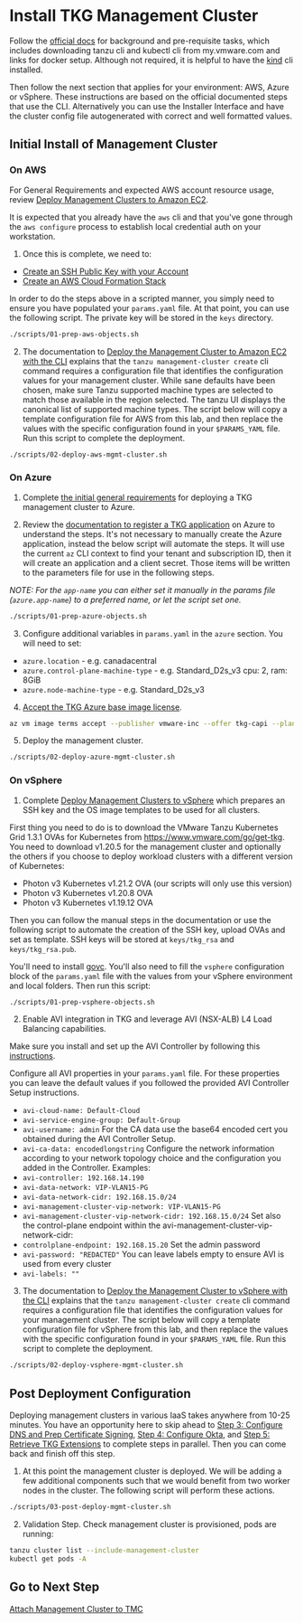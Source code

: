 # Install TKG Management Cluster

Follow the [official docs](https://docs.vmware.com/en/VMware-Tanzu-Kubernetes-Grid/1.3/vmware-tanzu-kubernetes-grid-13/GUID-install-cli.html) for background and pre-requisite tasks, which includes downloading tanzu cli and kubectl cli from my.vmware.com and links for docker setup.  Although not required, it is helpful to have the [kind](https://github.com/kubernetes-sigs/kind) cli installed.

Then follow the next section that applies for your environment: AWS, Azure or vSphere. These instructions are based on the official documented steps that use the CLI. Alternatively you can use the Installer Interface and have the cluster config file autogenerated with correct and well formatted values.

## Initial Install of Management Cluster

### On AWS

For General Requirements and expected AWS account resource usage, review [Deploy Management Clusters to Amazon EC2](https://docs.vmware.com/en/VMware-Tanzu-Kubernetes-Grid/1.3/vmware-tanzu-kubernetes-grid-13/GUID-mgmt-clusters-aws.html).

It is expected that you already have the `aws` cli and that you've gone through the `aws configure` process to establish local credential auth on your workstation.

1. Once this is complete, we need to:

- [Create an SSH Public Key with your Account](https://docs.vmware.com/en/VMware-Tanzu-Kubernetes-Grid/1.3/vmware-tanzu-kubernetes-grid-13/GUID-mgmt-clusters-aws.html#register-an-ssh-public-key-with-your-aws-account-7)
- [Create an AWS Cloud Formation Stack](https://docs.vmware.com/en/VMware-Tanzu-Kubernetes-Grid/1.3/vmware-tanzu-kubernetes-grid-13/GUID-mgmt-clusters-aws.html#required-permissions-for-the-aws-account-3)                   

In order to do the steps above in a scripted manner, you simply need to ensure you have populated your `params.yaml` file.  At that point, you can use the following script.  The private key will be stored in the `keys` directory.

```bash
./scripts/01-prep-aws-objects.sh
```

2. The documentation to [Deploy the Management Cluster to Amazon EC2 with the CLI](https://docs.vmware.com/en/VMware-Tanzu-Kubernetes-Grid/1.3/vmware-tanzu-kubernetes-grid-13/GUID-mgmt-clusters-aws-cli.html) explains that the `tanzu management-cluster create` cli command requires a configuration file that identifies the configuration values for your management cluster.  While sane defaults have been chosen, make sure Tanzu supported machine types are selected to match those available in the region selected.  The tanzu UI displays the canonical list of supported machine types.  The script below will copy a template configuration file for AWS from this lab, and then replace the values with the specific configuration found in your `$PARAMS_YAML` file. Run this script to complete the deployment.

```bash
./scripts/02-deploy-aws-mgmt-cluster.sh
```

### On Azure

1. Complete [the initial general requirements](https://docs.vmware.com/en/VMware-Tanzu-Kubernetes-Grid/1.3/vmware-tanzu-kubernetes-grid-13/GUID-mgmt-clusters-azure.html#general-requirements) for deploying a TKG management cluster to Azure.

2. Review the [documentation to register a TKG application](https://docs.vmware.com/en/VMware-Tanzu-Kubernetes-Grid/1.3/vmware-tanzu-kubernetes-grid-13/GUID-mgmt-clusters-azure.html#register-a-tanzu-kubernetes-grid-app-on-azure-1) on Azure to understand the steps. It's not necessary to manually create the Azure application, instead the below script will automate the steps. It will use the current `az` CLI context to find your tenant and subscription ID, then it will create an application and a client secret. Those items will be written to the parameters file for use in the following steps.

*NOTE: For the `app-name` you can either set it manually in the params file (`azure.app-name`) to a preferred name, or let the script set one.*

```bash
./scripts/01-prep-azure-objects.sh
```

3. Configure additional variables in `params.yaml` in the `azure` section. You will need to set:

* `azure.location` - e.g. canadacentral
* `azure.control-plane-machine-type` - e.g. Standard_D2s_v3 cpu: 2, ram: 8GiB
* `azure.node-machine-type` - e.g. Standard_D2s_v3

4. [Accept the TKG Azure base image license](https://docs.vmware.com/en/VMware-Tanzu-Kubernetes-Grid/1.3/vmware-tanzu-kubernetes-grid-13/GUID-mgmt-clusters-azure.html#accept-the-base-image-license-2).

```bash
az vm image terms accept --publisher vmware-inc --offer tkg-capi --plan k8s-1dot20dot5-ubuntu-2004
```

5. Deploy the management cluster.

```bash
./scripts/02-deploy-azure-mgmt-cluster.sh
```

### On vSphere

1. Complete [Deploy Management Clusters to vSphere](https://docs.vmware.com/en/VMware-Tanzu-Kubernetes-Grid/1.3/vmware-tanzu-kubernetes-grid-13/GUID-mgmt-clusters-vsphere.html) which prepares an SSH key and the OS image templates to be used for all clusters.

First thing you need to do is to download the VMware Tanzu Kubernetes Grid 1.3.1 OVAs for Kubernetes from https://www.vmware.com/go/get-tkg. You need to download v1.20.5 for the management cluster and optionally the others if you choose to deploy workload clusters with a different version of Kubernetes:

- Photon v3 Kubernetes v1.21.2 OVA (our scripts will only use this version)
- Photon v3 Kubernetes v1.20.8 OVA
- Photon v3 Kubernetes v1.19.12 OVA

Then you can follow the manual steps in the documentation or use the following script to automate the creation of the SSH key, upload OVAs and set as template. SSH keys will be stored at `keys/tkg_rsa` and `keys/tkg_rsa.pub`.

You'll need to install [govc](https://github.com/vmware/govmomi/tree/master/govc#installation). You'll also need to fill the `vsphere` configuration block of the `params.yaml` file with the values from your vSphere environment and local folders. Then run this script:

```bash
./scripts/01-prep-vsphere-objects.sh
```

2. Enable AVI integration in TKG and leverage AVI (NSX-ALB) L4 Load Balancing capabilities.

Make sure you install and set up the AVI Controller by following this [instructions](../avi/setup_avi_ctrl.md).

Configure all AVI properties in your `params.yaml` file. For these properties you can leave the default values if you followed the provided AVI Controller Setup instructions.
- `avi-cloud-name: Default-Cloud`
- `avi-service-engine-group: Default-Group`
- `avi-username: admin`
For the CA data use the base64 encoded cert you obtained during the AVI Controller Setup.
- `avi-ca-data: encodedlongstring`
Configure the network information according to your network topology choice and the configuration you added in the Controller. Examples:
- `avi-controller: 192.168.14.190`
- `avi-data-network: VIP-VLAN15-PG`
- `avi-data-network-cidr: 192.168.15.0/24`
- `avi-management-cluster-vip-network: VIP-VLAN15-PG`
- `avi-management-cluster-vip-network-cidr: 192.168.15.0/24`
Set also the control-plane endpoint within the avi-management-cluster-vip-network-cidr:
- `controlplane-endpoint: 192.168.15.20`
Set the admin password
- `avi-password: "REDACTED"`
You can leave labels empty to ensure AVI is used from every cluster
- `avi-labels: ""`


3. The documentation to [Deploy the Management Cluster to vSphere with the CLI](https://docs.vmware.com/en/VMware-Tanzu-Kubernetes-Grid/1.3/vmware-tanzu-kubernetes-grid-13/GUID-mgmt-clusters-vsphere-cli.html) explains that the `tanzu management-cluster create` cli command requires a configuration file that identifies the configuration values for your management cluster.  The script below will copy a template configuration file for vSphere from this lab, and then replace the values with the specific configuration found in your `$PARAMS_YAML` file. Run this script to complete the deployment.

```bash
./scripts/02-deploy-vsphere-mgmt-cluster.sh
```

## Post Deployment Configuration

Deploying management clusters in various IaaS takes anywhere from 10-25 minutes. You have an opportunity here to skip ahead to [Step 3: Configure DNS and Prep Certificate Signing](03_dns_certs_mgmt.md), [Step 4: Configure Okta](04_okta_mgmt.md), and [Step 5: Retrieve TKG Extensions](05_extensions_mgmt.md) to complete steps in parallel.  Then you can come back and finish off this step.

1. At this point the management cluster is deployed.  We will be adding a few additional components such that we would benefit from two worker nodes in the cluster. The following script will perform these actions.

```bash
./scripts/03-post-deploy-mgmt-cluster.sh
```

2. Validation Step. Check management cluster is provisioned, pods are running:

```bash
tanzu cluster list --include-management-cluster
kubectl get pods -A
```

## Go to Next Step

[Attach Management Cluster to TMC](02_attach_tmc_mgmt.md)
